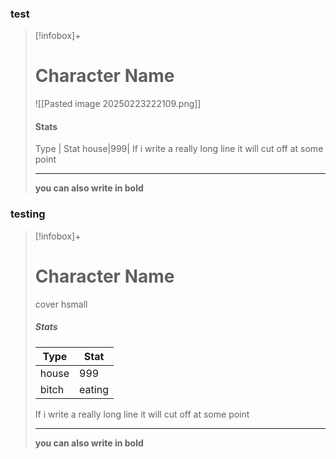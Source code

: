 ### test
>[!infobox]+
># Character Name
>![[Pasted image 20250223222109.png]]
>#### Stats
>Type | Stat
>house|999|
> If i write a really long line it will cut off at some point
> 
> ---
> **you can also write in bold**

### testing
>[!infobox]+
># Character Name
>cover hsmall
>##### Stats
>Type | Stat
>---|---|
>house|999|
>bitch|eating|
> If i write a really long line it will cut off at some point
> 
> ---
> **you can also write in bold**



